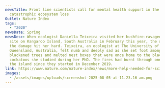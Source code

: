 ```yaml
---
newsTitle: Front line scientists call for mental health support in the wake of
  catastrophic ecosystem loss
Outlet: Nature Index
tags:
  - "2020"
newsDate: Spring
newsDesc: When ecologist Daniella Teixeira visited her bushfire-ravaged study
  site on Kangaroo Island, South Australia in February this year, the scale of
  the damage hit her hard. Teixeira, an ecologist at The University of
  Queensland, Australia, felt numb and deeply sad as she set foot among the
  blackened trees and melted nest boxes that were once home to the black glossy
  cockatoos she studied during her PhD. The fires had burnt through one-third of
  the island since they started in December 2019.
link: https://www.nature.com/nature-index/news/more-help-needed-for-scientists-on-the-front-line-of-ecosystem-loss
images:
  - /assets/images/uploads/screenshot-2025-08-05-at-11.23.16 am.png
---
```

